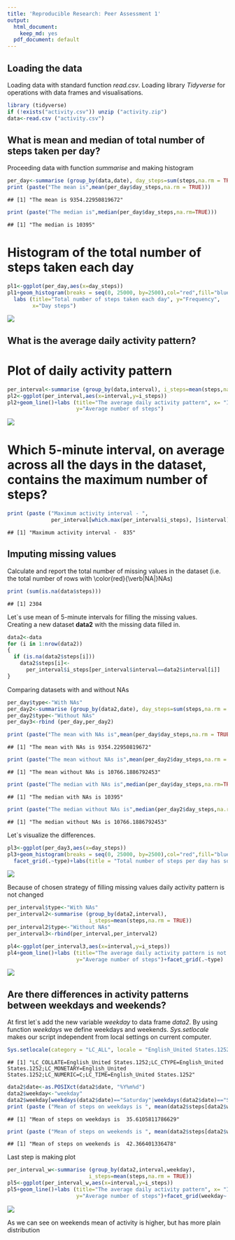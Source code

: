 ```yaml
---
title: 'Reproducible Research: Peer Assessment 1'
output:
  html_document:
    keep_md: yes
  pdf_document: default
---
```



## Loading the data
Loading data with standard function *read.csv*.
Loading library *Tidyverse* for operations with data frames and visualisations.


```r
library (tidyverse)
if (!exists("activity.csv")) unzip ("activity.zip")
data<-read.csv ("activity.csv")
```

## What is mean and median of total number of steps taken per day?
Proceeding data with function *summarise* and making histogram

```r
per_day<-summarise (group_by(data,date), day_steps=sum(steps,na.rm = TRUE))
print (paste("The mean is",mean(per_day$day_steps,na.rm = TRUE)))
```

```
## [1] "The mean is 9354.22950819672"
```

```r
print (paste("The median is",median(per_day$day_steps,na.rm=TRUE)))
```

```
## [1] "The median is 10395"
```

# Histogram of the total number of steps taken each day

```r
pl1<-ggplot(per_day,aes(x=day_steps))
pl1+geom_histogram(breaks = seq(0, 25000, by=2500),col="red",fill="blue")+
  labs (title="Total number of steps taken each day", y="Frequency",
        x="Day steps")
```

![](PA1_template_files/figure-html/unnamed-chunk-3-1.png)<!-- -->


## What is the average daily activity pattern?

# Plot of daily activity pattern

```r
per_interval<-summarise (group_by(data,interval), i_steps=mean(steps,na.rm = TRUE))
pl2<-ggplot(per_interval,aes(x=interval,y=i_steps))
pl2+geom_line()+labs (title="The average daily activity pattern", x= "Interval",
                      y="Average number of steps")
```

![](PA1_template_files/figure-html/unnamed-chunk-4-1.png)<!-- -->

# Which 5-minute interval, on average across all the days in the dataset, contains the maximum number of steps?

```r
print (paste ("Maximum activity interval - ", 
              per_interval[which.max(per_interval$i_steps), ]$interval))
```

```
## [1] "Maximum activity interval -  835"
```

## Imputing missing values

Calculate and report the total number of missing values in the dataset (i.e. the total number of rows with \color{red}{\verb|NA|}NAs)

```r
print (sum(is.na(data$steps)))
```

```
## [1] 2304
```

Let`s use mean of 5-minute intervals for filling the missing values.  
Creating a new dataset **data2** with the missing data filled in.

```r
data2<-data
for (i in 1:nrow(data2))
{
  if (is.na(data2$steps[i])) 
    data2$steps[i]<-
      per_interval$i_steps[per_interval$interval==data2$interval[i]]
}
```
Comparing datasets with and without NAs


```r
per_day$type<-"With NAs"
per_day2<-summarise (group_by(data2,date), day_steps=sum(steps,na.rm = TRUE))
per_day2$type<-"Without NAs"
per_day3<-rbind (per_day,per_day2)

print (paste("The mean with NAs is",mean(per_day$day_steps,na.rm = TRUE)))
```

```
## [1] "The mean with NAs is 9354.22950819672"
```

```r
print (paste("The mean without NAs is",mean(per_day2$day_steps,na.rm = TRUE)))
```

```
## [1] "The mean without NAs is 10766.1886792453"
```

```r
print (paste("The median with NAs is",median(per_day$day_steps,na.rm=TRUE)))
```

```
## [1] "The median with NAs is 10395"
```

```r
print (paste("The median without NAs is",median(per_day2$day_steps,na.rm=TRUE)))
```

```
## [1] "The median without NAs is 10766.1886792453"
```

Let`s visualize the differences.

```r
pl3<-ggplot(per_day3,aes(x=day_steps))
pl3+geom_histogram(breaks = seq(0, 25000, by=2500),col="red",fill="blue")+
  facet_grid(.~type)+labs(title = "Total number of steps per day has some changes")
```

![](PA1_template_files/figure-html/unnamed-chunk-9-1.png)<!-- -->


Because of chosen strategy of filling missing values daily activity pattern is not changed

```r
per_interval$type<-"With NAs"
per_interval2<-summarise (group_by(data2,interval), 
                          i_steps=mean(steps,na.rm = TRUE))
per_interval2$type<-"Without NAs"
per_interval3<-rbind(per_interval,per_interval2)

pl4<-ggplot(per_interval3,aes(x=interval,y=i_steps))
pl4+geom_line()+labs (title="The average daily activity pattern is not changes significantly", x= "Interval",
                      y="Average number of steps")+facet_grid(.~type)
```

![](PA1_template_files/figure-html/unnamed-chunk-10-1.png)<!-- -->

## Are there differences in activity patterns between weekdays and weekends?

At first let`s add the new variable *weekday* to data frame *data2*.
By using function *weekdays* we define weekdays and weekends.
*Sys.setlocale* makes our script independent from local settings on current computer.

```r
Sys.setlocale(category = "LC_ALL", locale = "English_United States.1252")
```

```
## [1] "LC_COLLATE=English_United States.1252;LC_CTYPE=English_United States.1252;LC_MONETARY=English_United States.1252;LC_NUMERIC=C;LC_TIME=English_United States.1252"
```

```r
data2$date<-as.POSIXct(data2$date, "%Y%m%d")
data2$weekday<-"weekday"
data2$weekday[weekdays(data2$date)=="Saturday"|weekdays(data2$date)=="Sunday"]<-"weekend"
print (paste ("Mean of steps on weekdays is ", mean(data2$steps[data2$weekday=="weekday"])))
```

```
## [1] "Mean of steps on weekdays is  35.6105811786629"
```

```r
print (paste ("Mean of steps on weekends is ", mean(data2$steps[data2$weekday=="weekend"])))
```

```
## [1] "Mean of steps on weekends is  42.366401336478"
```
Last step is making plot


```r
per_interval_w<-summarise (group_by(data2,interval,weekday), 
                          i_steps=mean(steps,na.rm = TRUE))
pl5<-ggplot(per_interval_w,aes(x=interval,y=i_steps))
pl5+geom_line()+labs (title="The average daily activity pattern", x= "Interval",
                      y="Average number of steps")+facet_grid(weekday~.)
```

![](PA1_template_files/figure-html/unnamed-chunk-12-1.png)<!-- -->


As we can see on weekends mean of activity is higher, but has more plain distribution

